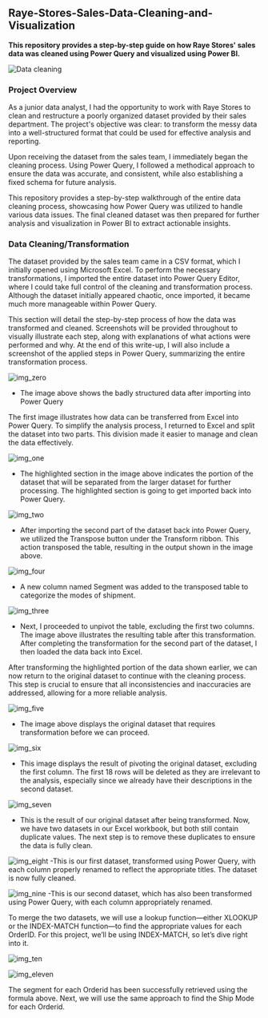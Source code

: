 ## Raye-Stores-Sales-Data-Cleaning-and-Visualization
**This repository provides a step-by-step guide on how Raye Stores' sales data was cleaned using Power Query and visualized using Power BI.** 

![Data cleaning](https://github.com/Herola007/Raye-Stores-Sales-Data-Cleaning-and-Visualization/blob/main/Database%20Illustrator.jpg?raw=true)

### Project Overview
As a junior data analyst, I had the opportunity to work with Raye Stores to clean and restructure a poorly organized dataset provided by their sales department. The project's objective was clear: to transform the messy data into a well-structured format that could be used for effective analysis and reporting.

Upon receiving the dataset from the sales team, I immediately began the cleaning process. Using Power Query, I followed a methodical approach to ensure the data was accurate, and consistent, while also establishing a fixed schema for future analysis.

This repository provides a step-by-step walkthrough of the entire data cleaning process, showcasing how Power Query was utilized to handle various data issues. The final cleaned dataset was then prepared for further analysis and visualization in Power BI to extract actionable insights.


### Data Cleaning/Transformation
The dataset provided by the sales team came in a CSV format, which I initially opened using Microsoft Excel. To perform the necessary transformations, I imported the entire dataset into Power Query Editor, where I could take full control of the cleaning and transformation process. Although the dataset initially appeared chaotic, once imported, it became much more manageable within Power Query.

This section will detail the step-by-step process of how the data was transformed and cleaned. Screenshots will be provided throughout to visually illustrate each step, along with explanations of what actions were performed and why. At the end of this write-up, I will also include a screenshot of the applied steps in Power Query, summarizing the entire transformation process.

![img_zero](https://github.com/Herola007/Raye-Stores-Sales-Data-Cleaning-and-Visualization/blob/main/Steps/2024-10-08%20(0).png?raw=true)
- The image above shows the badly structured data after importing into Power Query

The first image illustrates how data can be transferred from Excel into Power Query. To simplify the analysis process, I returned to Excel and split the dataset into two parts. This division made it easier to manage and clean the data effectively.

![img_one](https://github.com/Herola007/Raye-Stores-Sales-Data-Cleaning-and-Visualization/blob/main/Steps/2024-10-09(1).png?raw=true)
- The highlighted section in the image above indicates the portion of the dataset that will be separated from the larger dataset for further processing. The highlighted section is going to get imported back into Power Query.

![img_two](https://github.com/Herola007/Raye-Stores-Sales-Data-Cleaning-and-Visualization/blob/main/Steps/2024-10-09%20(2).png?raw=true)
 - After importing the second part of the dataset back into Power Query, we utilized the Transpose button under the Transform ribbon. This action transposed the table, resulting in the output shown in the image above.

![img_four](https://github.com/Herola007/Raye-Stores-Sales-Data-Cleaning-and-Visualization/blob/main/Steps/2024-10-09%20(4).png?raw=true)
- A new column named Segment was added to the transposed table to categorize the modes of shipment.

![img_three](https://github.com/Herola007/Raye-Stores-Sales-Data-Cleaning-and-Visualization/blob/main/Steps/2024-10-09%20(3).png?raw=true)
 - Next, I proceeded to unpivot the table, excluding the first two columns. The image above illustrates the resulting table after this transformation. After completing the transformation for the second part of the dataset, I then loaded the data back into Excel.

After transforming the highlighted portion of the data shown earlier, we can now return to the original dataset to continue with the cleaning process. This step is crucial to ensure that all inconsistencies and inaccuracies are addressed, allowing for a more reliable analysis.

![img_five](https://github.com/Herola007/Raye-Stores-Sales-Data-Cleaning-and-Visualization/blob/main/Steps/2024-10-09%20(5).png?raw=true)
- The image above displays the original dataset that requires transformation before we can proceed.

![img_six](https://github.com/Herola007/Raye-Stores-Sales-Data-Cleaning-and-Visualization/blob/main/Steps/2024-10-09%20(6).png?raw=true)
- This image displays the result of pivoting the original dataset, excluding the first column. The first 18 rows will be deleted as they are irrelevant to the analysis, especially since we already have their descriptions in the second dataset.

![img_seven](https://github.com/Herola007/Raye-Stores-Sales-Data-Cleaning-and-Visualization/blob/main/Steps/2024-10-09%20(8).png?raw=true)
- This is the result of our original dataset after being transformed. Now, we have two datasets in our Excel workbook, but both still contain duplicate values. The next step is to remove these duplicates to ensure the data is fully clean.

![img_eight](https://github.com/Herola007/Raye-Stores-Sales-Data-Cleaning-and-Visualization/blob/main/Steps/2024-10-09%20(88).png?raw=true)
-This is our first dataset, transformed using Power Query, with each column properly renamed to reflect the appropriate titles. The dataset is now fully cleaned.

![img_nine](https://github.com/Herola007/Raye-Stores-Sales-Data-Cleaning-and-Visualization/blob/main/Steps/2024-10-09%20(9).png?raw=true)
-This is our second dataset, which has also been transformed using Power Query, with each column appropriately renamed.

To merge the two datasets, we will use a lookup function—either XLOOKUP or the INDEX-MATCH function—to find the appropriate values for each OrderID. For this project, we’ll be using INDEX-MATCH, so let’s dive right into it.

![img_ten](https://raw.githubusercontent.com/Herola007/Raye-Stores-Sales-Data-Cleaning-and-Visualization/refs/heads/main/Steps/2024-10-09%20(1010).png)

![img_eleven](https://github.com/Herola007/Raye-Stores-Sales-Data-Cleaning-and-Visualization/blob/main/Steps/2024-10-09%20(1111).png?raw=true)

The segment for each Orderid has been successfully retrieved using the formula above. Next, we will use the same approach to find the Ship Mode for each Orderid.


